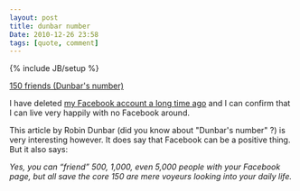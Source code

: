 ```yaml
---
layout: post
title: dunbar number
Date: 2010-12-26 23:58
tags: [quote, comment]
---
```

{% include JB/setup %} 

[150 friends (Dunbar's number)](http://www.nytimes.com/2010/12/26/opinion/26dunbar.html)

I have deleted [my Facebook account a long time ago](http://aadm.tumblr.com/post/896799735/farewell-facebook-by-aadm-i-got-very-bored) and I can confirm that I can live very happily with no Facebook around.

This article by Robin Dunbar (did you know about "Dunbar's number" ?) is very
interesting however. It does say that Facebook can be a positive thing. But it
also says:

_Yes, you can “friend” 500, 1,000, even 5,000 people with your Facebook page,
but all save the core 150 are mere voyeurs looking into your daily life._
